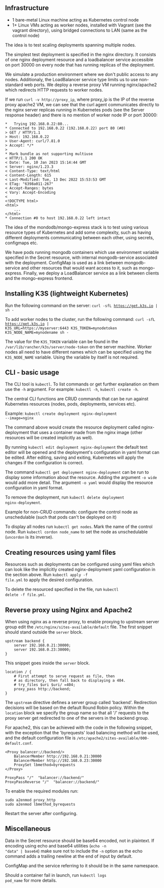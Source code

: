 ## Infrastructure

- 1 bare-metal Linux machine acting as Kubernetes control node
- 1+ Linux VMs acting as worker nodes, installed with Vagrant (see the vagrant directory), using bridged connections to LAN (same as the control node)

The idea is to test scaling deployments spanning multiple nodes.

The simplest test deployment is specified in the nginx directory. It consists of one nginx deployment resource and a loadbalancer service accessible on port 30000 on every node that has running replicas of the deployment.

We simulate a production environment where we don't public access to any nodes. Additionaly, the LoadBalancer service type limits us to use non-standard web ports.
We deploy a reverse proxy VM running nginx/apache2 which redirects HTTP requests to worker nodes.

If we run <code>curl -v http://proxy_ip</code>, where proxy_ip is the IP of the reverse proxy apache2 VM, we can see that the curl agent communicates directly to the nginx server replicas running in Kubernetes pods (see the Server response header) and there is no mention of worker node IP or port 30000:

```
*   Trying 192.168.0.22:80...
* Connected to 192.168.0.22 (192.168.0.22) port 80 (#0)
> GET / HTTP/1.1
> Host: 192.168.0.22
> User-Agent: curl/7.81.0
> Accept: */*
> 
* Mark bundle as not supporting multiuse
< HTTP/1.1 200 OK
< Date: Tue, 10 Jan 2023 15:14:44 GMT
< Server: nginx/1.23.3
< Content-Type: text/html
< Content-Length: 615
< Last-Modified: Tue, 13 Dec 2022 15:53:53 GMT
< ETag: "6398a011-267"
< Accept-Ranges: bytes
< Vary: Accept-Encoding
< 
<!DOCTYPE html>
<html>
    ...
</html>
* Connection #0 to host 192.168.0.22 left intact
```

The idea of the mondodb/mongo-express stack is to test using various resource types of Kubernetes and add some complexity, such as having different deployments communicating between each other, using secrets, configmaps etc.

We have pods running mongodb containers which use environment variable specified in the Secret resource, with internal mongodb-service associated with the deployment. ConfigMap is used as a link between mongodb-service and other resources that would want access to it, such as mongo-express. Finally, we deploy a LoadBalancer service as a link between clients and the mongo-express frontend.

## Installing K3S (lightweight Kubernetes)

Run the following command on the server: <code>curl -sfL https://get.k3s.io | sh -</code>

To add worker nodes to the cluster, run the following command: 
<code>curl -sfL https://get.k3s.io | K3S_URL=https://myserver:6443 K3S_TOKEN=mynodetoken K3S_NODE_NAME=mynodename sh -</code>

The value for the <code>K3S_TOKEN</code> variable can be found in the <code>/var/lib/rancher/k3s/server/node-token</code> on the server machine.
Worker nodes all need to have different names which can be specified using the <code>K3S_NODE_NAME</code> variable. Using the variable by itself is not required.

## CLI - basic usage

The CLI tool is <code>kubectl</code>. To list commands or get further explanation on them use the <code>-h</code> argument.
For example: <code>kubectl -h</code>, <code>kubectl create -h</code>.

The central CLI functions are CRUD commands that can be run against Kubernetes resources (nodes, pods, deployments, services etc).

Example: <code>kubectl create deployment nginx-deployment --image=nginx</code>

The command above would create the resource deployment called nginx-deployment that uses a container made from the nginx image (other resources will be created implicitly as well).

By running <code>kubectl edit deployment nginx-deployment</code> the default text editor will be opened and the deployment's configuration in yaml format can be edited. After editing, saving and exiting, Kubernetes will apply the changes if the configuration is correct.

The command <code>kubectl get deployment nginx-deployment</code> can be run to display some information about the resource. Adding the argument <code>-o wide</code> would add more detail. The argument <code>-o yaml</code> would display the resource configuration in yaml format.

To remove the deployment, run <code>kubectl delete deployment nginx-deployment</code>.

Example for non-CRUD commands: configure the control node as unschedulable (such that pods can't be deployed on it)

To display all nodes run <code>kubectl get nodes</code>. Mark the name of the control node. Run <code>kubectl cordon node_name</code> to set the node as unschedulable (<code>uncordon</code> is its inverse).

## Creating resources using yaml files

Resources such as deployments can be configured using yaml files which can look like the implicitly created nginx-deployment yaml configuration in the section above.
Run <code>kubectl apply -f file.yml</code> to apply the desired configuration.

To delete the resourced specified in the file, run <code>kubectl delete -f file.yml</code>.

## Reverse proxy using Nginx and Apache2

When using nginx as a reverse proxy, to enable proxying to upstream server group edit the <code>/etc/nginx/sites-available/default</code> file. The first snippet should stand outside the <code>server</code> block.

```
upstream backend {
    server 192.168.0.21:30000;
    server 192.168.0.23:30000;
}
```

This snippet goes inside the <code>server</code> block.

```
location / {
    # First attempt to serve request as file, then
    # as directory, then fall back to displaying a 404.
    # try_files $uri $uri/ =404;
    proxy_pass http://backend;
}
```

The <code>upstream</code> directive defines a server group called 'backend'. Redirection decisions will be based on the default Round Robin policy.
Within the <code>location</code> block we specify the group name so that all '/' requests to the proxy server get redirected to one of the servers in the backend group.

For apache2, this can be achieved with the code in the following snippet, with the exception that the 'byrequests' load balancing method will be used, and the default configuration file is <code>/etc/apache2/sites-available/000-default.conf</code>.

```
<Proxy balancer://backend/>
    BalancerMember http://192.168.0.21:30000
    BalancerMember http://192.168.0.23:30000
    ProxySet lbmethod=byrequests
</Proxy>

ProxyPass "/"  "balancer://backend/"
ProxyPassReverse "/"  "balancer://backend/"
```

To enable the required modules run: 

```
sudo a2enmod proxy_http
sudo a2enmod lbmethod_byrequests
```

Restart the server after configuring.

## Miscellaneous

Data in the Secret resource should be base64 encoded, not in plaintext. If encoding using echo and base64 utilities (<code>echo -n "data" | base64</code>) make sure not to include the <code>-n</code> option as the echo command adds a trailing newline at the end of input by default.

ConfigMap and the service referring to it should be in the same namespace.

Should a container fail in launch, run <code>kubectl logs pod_name</code> for more details.